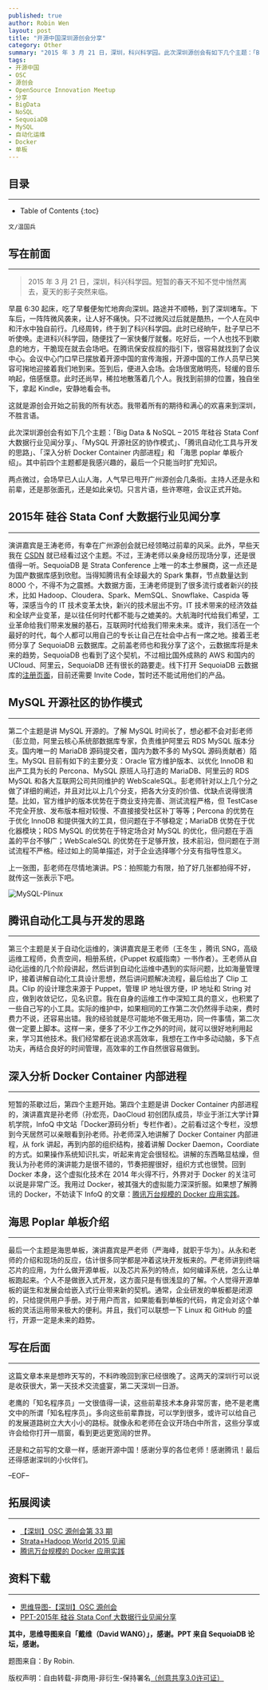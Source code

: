 ```yaml
---
published: true
author: Robin Wen
layout: post
title: "开源中国深圳源创会分享"
category: Other
summary: "2015 年 3 月 21 日，深圳，科兴科学园。此次深圳源创会有如下几个主题：「Big Data & NoSQL – 2015 年硅谷 Stata Conf 大数据行业见闻分享」、「MySQL 开源社区的协作模式」、「腾讯自动化工具与开发的思路」、「深入分析 Docker Container 内部进程」和 「海思 poplar 单板介绍」。多向这些前辈靠拢，可以学到很多，或许可以给自己的发展道路树立大大小小的路标。就像永和老师在会议开场白中所言，这些分享或许会给你打开一扇窗，看到更远更宽阔的世界。"
tags: 
- 开源中国
- OSC
- 源创会
- OpenSource Innovation Meetup
- 分享
- BigData
- NoSQL
- SequoiaDB
- MySQL
- 自动化运维
- Docker
- 单板
---
```


## 目录 ##
***

* Table of Contents
{:toc}

`文/温国兵`

## 写在前面 ##
***

> 2015 年 3 月 21 日，深圳，科兴科学园。短暂的春天不知不觉中悄然离去，夏天的影子突然来临。

早晨 6:30 起床，吃了早餐便匆忙地奔向深圳。路途并不顺畅，到了深圳堵车。下车后，一阵阵微风袭来，让人好不痛快。只不过微风过后就是酷热，一个人在风中和汗水中独自前行。几经周转，终于到了科兴科学园。此时已经晌午，肚子早已不听使唤。走进科兴科学园，随便找了一家快餐厅就餐。吃好后，一个人也找不到歇息的地方，干脆现在就去会场吧。在腾讯保安叔叔的指引下，很容易就找到了会议中心。会议中心门口早已摆放着开源中国的宣传海报，开源中国的工作人员早已笑容可掬地迎接着我们地到来。签到后，便进入会场。会场很宽敞明亮，轻缓的音乐响起，倍感惬意。此时还尚早，稀拉地散落着几个人。我找到前排的位置，独自坐下，拿起 Kindle，安静地看会书。

这就是源创会开始之前我的所有状态。我带着所有的期待和满心的欢喜来到深圳，不胜言语。

此次深圳源创会有如下几个主题：「Big Data & NoSQL – 2015 年硅谷 Stata Conf 大数据行业见闻分享」、「MySQL 开源社区的协作模式」、「腾讯自动化工具与开发的思路」、「深入分析 Docker Container 内部进程」和 「海思 poplar 单板介绍」。其中前四个主题都是我感兴趣的，最后一个只能当时扩充知识。

两点微过，会场早已人山人海，人气早已甩开广州源创会几条街。主持人还是永和前辈，还是那张面孔，还是如此亲切。只言片语，些许寒暄，会议正式开始。

## 2015年 硅谷 Stata Conf 大数据行业见闻分享 ##
***

演讲嘉宾是王涛老师，有幸在广州源创会就已经领略过前辈的风采。此外，早些天我在 <a href="http://www.csdn.net/article/2015-03-19/2824266" target="_blank">CSDN</a> 就已经看过这个主题。不过，王涛老师以亲身经历现场分享，还是很值得一听。SequoiaDB 是 Strata Conference 上唯一的本土参展商，这一点还是为国产数据库感到欣慰。当得知腾讯有全球最大的 Spark 集群，节点数量达到 8000 个，不得不为之震撼。大数据方面，王涛老师提到了很多流行或者新兴的技术，比如 Hadoop、Cloudera、Spark、MemSQL、Snowflake、Caspida 等等，深感当今的 IT 技术变革太快，新兴的技术层出不穷。IT 技术带来的经济效益和全球产业变革，是以往任何时代都不能与之媲美的。大航海时代给我们希望，工业革命给我们带来发展的基石，互联网时代给我们带来未来。或许，我们活在一个最好的时代，每个人都可以用自己的专长让自己在社会中占有一席之地。接着王老师分享了 SequoiaDB 云数据库。之前盖老师也和我分享了这个，云数据库将是未来的趋势，SequoiaDB 也看到了这个契机，不过相比国外成熟的 AWS 和国内的 UCloud、阿里云，SequoiaDB 还有很长的路要走。线下打开 SequoiaDB 云数据库的<a href="http://cloud.sequoiadb.com/" target="_blank">注册页面</a>，目前还需要 Invite Code，暂时还不能试用他们的产品。

## MySQL 开源社区的协作模式 ##
***

第二个主题是讲 MySQL 开源的。了解 MySQL 时间长了，想必都不会对彭老师（彭立勋，阿里云核心系统部数据库专家，负责维护阿里云 RDS MySQL 版本分支。国内唯一的 MariaDB 源码提交者，国内为数不多的 MySQL 源码贡献者）陌生。MySQL 目前有如下的主要分支：Oracle 官方维护版本、以优化 InnoDB 和出产工具为长的 Percona、MySQL 原班人马打造的 MariaDB、阿里云的 RDS MySQL 和各大互联网公司共同维护的 WebScaleSQL。彭老师针对以上几个分之做了详细的阐述，并且对比以上几个分支，把各大分支的价值、优缺点说得很清楚。比如，官方维护的版本优势在于商业支持完善、测试流程严格，但 TestCase 不完全开放、发布版本相对较慢、不直接接受社区补丁等等；Percona 的优势在于优化 InnoDB 和提供强大的工具，但问题在于不够稳定；MariaDB 优势在于优化器模块；RDS MySQL 的优势在于特定场合对 MySQL 的优化，但问题在于涵盖的平台不够广；WebScaleSQL 的优势在于足够开放，技术前沿，但问题在于测试流程不严格。经过如上的简单描述，对于企业选择哪个分支有指导性意义。

上一张图，彭老师在尽情地演讲。PS：拍照能力有限，拍了好几张都拍得不好，就传这一张表示下吧。

![MySQL-Plinux](http://i.imgur.com/oqMmehp.png)

## 腾讯自动化工具与开发的思路 ##
***

第三个主题是关于自动化运维的，演讲嘉宾是王老师（王冬生 ，腾讯 SNG，高级运维工程师，负责空间，相册系统，《Puppet 权威指南》一书作者）。王老师从自动化运维的几个阶段讲起，然后讲到自动化运维中遇到的实际问题，比如海量管理 IP，接着讲解自动化工具设计思想，然后讲问题解决流程，最后给出了 Clip 工具。Clip 的设计理念来源于 Puppet，管理 IP 地址很方便，IP 地址和 String 对应，做到收敛记忆，见名识意。我在自身的运维工作中深知工具的意义，也积累了一些自己写的小工具。实际的维护中，如果相同的工作第二次仍然得手动来，费时费力不说，还容易出错。我的经验就是尽可能地不做无用功，同一件事情，第二次做一定要上脚本。这样一来，便多了不少工作之外的时间，就可以很好地利用起来，学习其他技术。我们经常都在说追求高效率，我想在工作中多动动脑，多下点功夫，再结合良好的时间管理，高效率的工作自然很容易做到。

## 深入分析 Docker Container 内部进程 ##
***

短暂的茶歇过后，第四个主题开始。第四个主题是讲 Docker Container 内部进程的，演讲嘉宾是孙老师（孙宏亮，DaoCloud 初创团队成员，毕业于浙江大学计算机学院，InfoQ 中文站「Docker源码分析」专栏作者）。之前看过这个专栏，没想到今天居然可以亲眼看到孙老师。孙老师深入地讲解了 Docker Container 内部进程，从 fork 讲起，再到内部的组织结构，接着讲解 Docker Daemon，Coordiate 的方式。如果操作系统知识扎实，听起来肯定会很轻松。讲解的东西略显枯燥，但我认为孙老师的演讲能力是很不错的，节奏把握很好，组织方式也很赞。回到 Docker 本身，这个虚拟化技术在 2014 年火得不行，外界对于 Docker 的关注可以说是非常广泛。我用过 Docker，被其强大的虚拟能力深深折服。如果想了解腾讯的 Docker，不妨读下 InfoQ 的文章：<a href="http://www.infoq.com/cn/articles/tencent-millions-scale-docker-application-practice" target="_blank">腾讯万台规模的 Docker 应用实践</a>。

## 海思 Poplar 单板介绍 ##
***

最后一个主题是海思单板，演讲嘉宾是严老师（严海峰，就职于华为）。从永和老师的介绍和现场的反应，估计很多同学都是冲着这块开发板来的。严老师讲到终端芯片的应用，为什么做开源单板，以及芯片系列的特点，如何编译系统，怎么让单板跑起来。个人不是做嵌入式开发，这方面只是有很浅显的了解。个人觉得开源单板的诞生和发展会给嵌入式行业带来新的契机。通常，企业研发的单板都是闭源的，只给提供用户手册。对于用户而言，如果能看到单板的代码，肯定会对这个单板的灵活运用带来极大的便利。并且，我们可以联想一下 Linux 和 GitHub 的盛行，开源一定是未来的趋势。

## 写在后面 ##
***

这篇文章本来是想昨天写的，不料昨晚回到家已经很晚了。这两天的深圳行可以说是收获很大，第一天技术交流盛宴，第二天深圳一日游。

老鹰的「知名程序员」一文很值得一读，这些前辈技术本身非常厉害，绝不是老鹰文中的所谓「知名程序员」。多向这些前辈靠拢，可以学到很多，或许可以给自己的发展道路树立大大小小的路标。就像永和老师在会议开场白中所言，这些分享或许会给你打开一扇窗，看到更远更宽阔的世界。

还是和之前写的文章一样，感谢开源中国！感谢分享的各位老师！感谢腾讯！最后还得感谢深圳的小伙伴们。

–EOF–

## 拓展阅读 ##
***

* <a href="http://city.oschina.net/shenzhen/event/225749" target="_blank">【深圳】OSC 源创会第 33 期</a>
* <a href="http://www.csdn.net/article/2015-03-19/2824266" target="_blank">Strata+Hadoop World 2015 见闻</a>
* <a href="http://www.infoq.com/cn/articles/tencent-millions-scale-docker-application-practice" target="_blank">腾讯万台规模的 Docker 应用实践</a>


## 资料下载 ##
***

* <a href="http://pan.baidu.com/s/1eQ6H3IM" target="_blank">思维导图-【深圳】OSC 源创会</a>
* <a href="http://pan.baidu.com/s/1mgmSyZe" target="_blank">PPT-2015年 硅谷 Stata Conf 大数据行业见闻分享</a>

**其中，思维导图来自「戴维（David WANG）」，感谢。PPT 来自 SequoiaDB 论坛，感谢。**

题图来自：By Robin.

版权声明：自由转载-非商用-非衍生-保持署名<a href="http://creativecommons.org/licenses/by-nc-nd/3.0/deed.zh" target="_blank">（创意共享3.0许可证）</a>